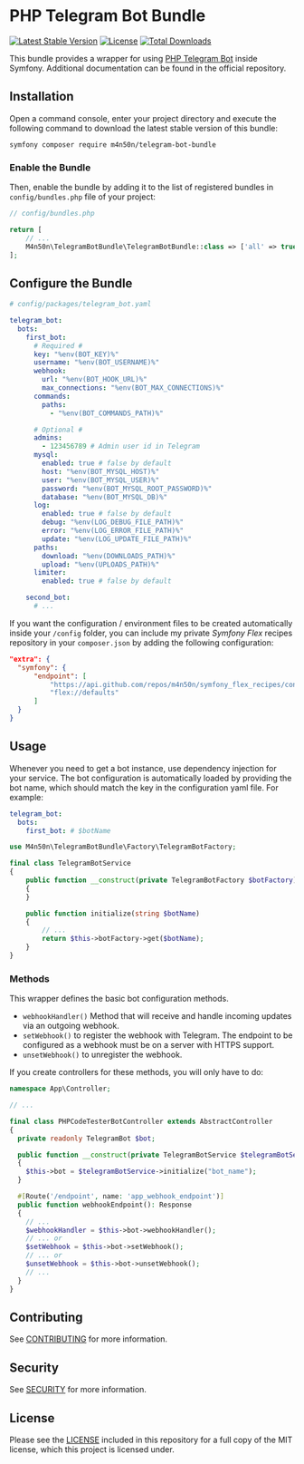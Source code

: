 PHP Telegram Bot Bundle
===================
[![Latest Stable Version](https://poser.pugx.org/m4n50n/telegram-bot-bundle/v/stable)](https://packagist.org/packages/m4n50n/telegram-bot-bundle)
[![License](https://poser.pugx.org/m4n50n/telegram-bot-bundle/license)](LICENSE.md)
[![Total Downloads](https://poser.pugx.org/m4n50n/telegram-bot-bundle/downloads)](https://packagist.org/packages/m4n50n/telegram-bot-bundle)

This bundle provides a wrapper for using [PHP Telegram Bot](https://github.com/php-telegram-bot) inside Symfony. Additional documentation can be found in the official repository.

## Installation

Open a command console, enter your project directory and execute the following command to download the latest stable version of this bundle:

```
symfony composer require m4n50n/telegram-bot-bundle
```

### Enable the Bundle

Then, enable the bundle by adding it to the list of registered bundles in `config/bundles.php` file of your project:

```php
// config/bundles.php

return [
    // ...
    M4n50n\TelegramBotBundle\TelegramBotBundle::class => ['all' => true],
];
```

## Configure the Bundle

```yaml
# config/packages/telegram_bot.yaml

telegram_bot:
  bots:
    first_bot:
      # Required #
      key: "%env(BOT_KEY)%"
      username: "%env(BOT_USERNAME)%"
      webhook:
        url: "%env(BOT_HOOK_URL)%"
        max_connections: "%env(BOT_MAX_CONNECTIONS)%"
      commands:
        paths:
          - "%env(BOT_COMMANDS_PATH)%"

      # Optional #
      admins:
        - 123456789 # Admin user id in Telegram
      mysql:
        enabled: true # false by default
        host: "%env(BOT_MYSQL_HOST)%"
        user: "%env(BOT_MYSQL_USER)%"
        password: "%env(BOT_MYSQL_ROOT_PASSWORD)%"
        database: "%env(BOT_MYSQL_DB)%"
      log:
        enabled: true # false by default
        debug: "%env(LOG_DEBUG_FILE_PATH)%"
        error: "%env(LOG_ERROR_FILE_PATH)%"
        update: "%env(LOG_UPDATE_FILE_PATH)%"
      paths:
        download: "%env(DOWNLOADS_PATH)%"
        upload: "%env(UPLOADS_PATH)%"
      limiter:
        enabled: true # false by default

    second_bot:
      # ...
```

If you want the configuration / environment files to be created automatically inside your `/config` folder, you can include my private *Symfony Flex* recipes repository in your `composer.json` by adding the following configuration:
```json
"extra": {
  "symfony": {
      "endpoint": [
          "https://api.github.com/repos/m4n50n/symfony_flex_recipes/contents/index.json",
          "flex://defaults"
      ]
  }
}
```

## Usage

Whenever you need to get a bot instance, use dependency injection for your service. The bot configuration is automatically loaded by providing the bot name, which should match the key in the configuration yaml file. For example:

```yaml
telegram_bot:
  bots:
    first_bot: # $botName
```

```php
use M4n50n\TelegramBotBundle\Factory\TelegramBotFactory;

final class TelegramBotService
{
    public function __construct(private TelegramBotFactory $botFactory)
    {
    }

    public function initialize(string $botName)
    {
        // ...
        return $this->botFactory->get($botName);        
    }
}
```

### Methods

This wrapper defines the basic bot configuration methods.

- `webhookHandler()` Method that will receive and handle incoming updates via an outgoing webhook.
- `setWebhook()` to register the webhook with Telegram. The endpoint to be configured as a webhook must be on a server with HTTPS support.
- `unsetWebhook()` to unregister the webhook.

If you create controllers for these methods, you will only have to do:

```php
namespace App\Controller;

// ...

final class PHPCodeTesterBotController extends AbstractController
{
  private readonly TelegramBot $bot;

  public function __construct(private TelegramBotService $telegramBotService)
  {
    $this->bot = $telegramBotService->initialize("bot_name");
  }

  #[Route('/endpoint', name: 'app_webhook_endpoint')]
  public function webhookEndpoint(): Response
  {
    // ...
    $webhookHandler = $this->bot->webhookHandler();
    // ... or
    $setWebhook = $this->bot->setWebhook();
    // ... or
    $unsetWebhook = $this->bot->unsetWebhook();
    // ...
  }
}
```

## Contributing

See [CONTRIBUTING](CONTRIBUTING.md) for more information.

## Security

See [SECURITY](SECURITY.md) for more information.

## License

Please see the [LICENSE](LICENSE) included in this repository for a full copy of the MIT license, which this project is licensed under.